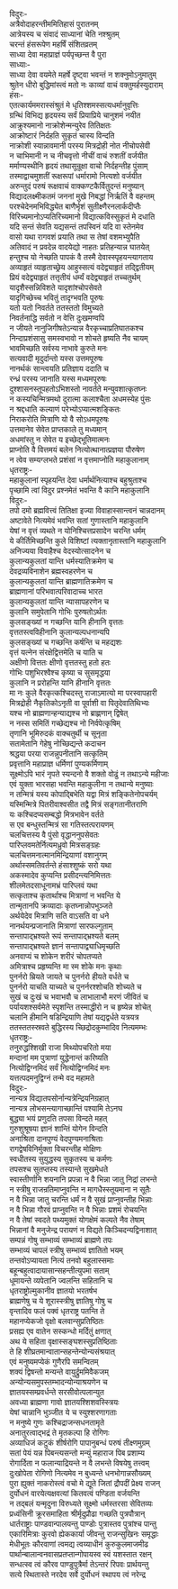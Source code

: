 विदुरः-  
अत्रैवोदाहरन्तीममितिहासं पुरातनम्  
आत्रेयस्य च संवादं साध्यानां चेति नश्श्रुतम्  
चरन्तं हंसरूपेण महर्षिं संशितव्रतम्  
साध्या देवा महाप्राज्ञं पर्यपृच्छन्त वै पुरा  
साध्याः-  
साध्या देवा वयमेते महर्षे दृष्ट्वा भवन्तं न शक्नुमोऽनुमातुम्  
श्रुतेन धीरो बुद्धिमांस्त्वं मतो नः काव्यां वाचं वक्तुमर्हस्युदाराम्  
हंसः-  
एतत्कार्यममरास्संश्रुतं मे धृतिश्शमस्सत्यधर्मानुवृत्तिः  
ग्रन्थिं विभिद्य हृदयस्य सर्वं प्रियाप्रिये चानुशमं नयीत  
आक्रुश्यमानो नाक्रोशेन्मन्युरेव तितिक्षतः  
आक्रोष्टारं निर्दहति सुकृतं चास्य विन्दति  
नाक्रोशी स्यान्नावमानी परस्य मित्रद्रोही नोत नीचोपसेवी  
न चाभिमानी न च नीचवृत्तो नीचीं वाचं रुशतीं वर्जयीत  
मर्माण्यस्थीनि हृदयं तथासून्रूक्षा वाचो निर्दहन्तीह पुंसाम्  
तस्माद्वाचमुशतीं रूक्षरूपां धर्मारामो नित्यशो वर्जयीत  
अरुन्तुदं परुषं रूक्षवाचं वाक्कण्टकैर्वितुदन्तं मनुष्यान्  
विद्यादलक्ष्मीकतमं जननां मुखे निबद्धां निर्ऋतिं वै वहन्तम्  
परश्चेदेनमभिविद्ध्येत बाणैर्भृशं सुतीक्ष्णैरनलार्कदीप्तैः  
विरिच्यमानोऽप्यतिरिच्यमानो विद्यात्कविस्सुकृतं मे दधाति  
यदि सन्तं सेवति यद्यसन्तं तपस्विनं यदि वा स्तेनमेव  
वासो यथा रागवशं प्रयाति तथा स तेषां वशमभ्युपैति  
अतिवादं न प्रवदेन्न वादयेद्यो नाहतः प्रतिहन्यान्न घातयेत्  
हन्तुश्च यो नेच्छति पापकं वै तस्मै देवास्स्पृहयन्त्यागताय  
अव्याहृतं व्याहृताच्छ्रेय आहुस्सत्यं वदेद्व्याहृतं तद्द्वितीयम्  
प्रियं वदेद्व्याहृतं तत्तृतीयं धर्म्यं वदेद्व्याहृतं तच्चतुर्थम्  
यादृशैस्सन्निविशते यादृशांश्चोपसेवते  
यादृगिच्छेच्च भवितुं तादृग्भवति पूरुषः  
यतो यतो निवर्तते ततस्ततो विमुच्यते  
निवर्तनाद्धि सर्वतो न वेत्ति दुःखमण्वपि  
न जीयते नानुजिगीषतेऽन्यान्न वैरकृच्चाप्रतिघातकश्च  
निन्दाप्रशंसासु समस्वभावो न शोचते हृष्यति नैव चायम्  
भावमिच्छति सर्वस्य नाभावे कुरुते मनः  
सत्यवादी मृदुर्दान्तो यस्स उत्तमपूरुषः  
नानर्थकं सान्त्वयति प्रतिज्ञाय ददाति च  
रन्ध्रं परस्य जानाति यस्स मध्यमपूरुषः  
दुश्शासनस्तूपहतोऽभिशस्तो नावर्तते मन्युवशात्कृतघ्नः  
न कस्यचिन्मित्रमथो दुरात्मा कलाश्चैता अधमस्येह पुंसः  
न श्रद्दधाति कल्याणं परेभ्योऽप्यात्मशङ्कितः  
निराकरोति मित्राणि यो वै सोऽधमपूरुषः  
उत्तमानेव सेवेत प्राप्तकाले तु मध्यमान्  
अधमांस्तु न सेवेत य इच्छेद्भूतिमात्मनः  
प्राप्नोति वै वित्तमयं बलेन नित्योत्थानात्प्रज्ञया पौरुषेण  
न त्वेव सम्यग्लभते प्रशंसां न वृत्तमाप्नोति महाकुलानाम्  
धृतराष्ट्रः-  
महाकुलानां स्पृहयन्ति देवा धर्मार्थनित्याश्च बहुश्रुताश्च  
पृच्छामि त्वां विदुर प्रश्नमेतं भवन्ति वै कानि महाकुलानि  
विदुरः-  
तपो दमो ब्रह्मवित्त्वं तितिक्षा इज्या विवाहास्सान्त्वनं चान्नदानम्  
अष्टावेते नित्यमेवं भवन्ति सतां गुणास्तानि महाकुलानि  
येषां न वृत्तं व्यथते न योनिश्चित्तप्रसादेन चरन्ति धर्मम्  
ये कीर्तिमिच्छन्ति कुले विशिष्टां त्यक्तानृतास्तानि महाकुलानि  
अनिज्यया विवाहैश्च वेदस्योत्सादनेन च  
कुलान्यकुलतां यान्ति धर्मस्यातिक्रमेण च  
देवद्रव्यविनाशेन ब्रह्मस्वहरणेन च  
कुलान्यकुलतां यान्ति ब्राह्मणातिक्रमेण च  
ब्राह्मणानां परिभवात्परिवादाच्च भारत  
कुलान्यकुलतां यान्ति न्यासापहरणेन च  
कुलानि समुपेतानि गोभिः पुरुषतोऽर्थतः  
कुलसङ्ख्यां न गच्छन्ति यानि हीनानि वृत्ततः  
वृत्ततस्त्वविहीनानि कुलान्यल्पधनान्यपि  
कुलसङ्ख्यां च गच्छन्ति कर्षन्ति च महद्यशः  
वृत्तं यत्नेन संरक्षेद्वित्तमेति च याति च  
अक्षीणो वित्ततः क्षीणो वृत्ततस्तु हतो हतः  
गोभिः पशुभिरश्वैश्च कृष्या च सुसमृद्धया  
कुलानि न प्ररोहन्ति यानि हीनानि वृत्ततः  
मा नः कुले वैरकृत्कश्चिदस्तु राजाऽमात्यो मा परस्वापहारी  
मित्रद्रोही नैकृतिकोऽनृती वा पूर्वाशी वा पितृदेवातिथिभ्यः  
यश्च नो ब्राह्मणान्हन्याद्यश्च नो ब्राह्णणान् द्विषेत्  
न नस्स समितिं गच्छेद्यश्च नो निर्वपेत्कृषिम्  
तृणानि भूमिरुदकं वाक्चतुर्थी च सूनृता  
सतामेतानि गेहेषु नोच्छिद्यन्ते कदाचन  
श्रद्धया परया राजन्नुपनीतानि सत्कृतिम्  
प्रवृत्तानि महाप्राज्ञ धर्मिणां पुण्यकर्मिणाम्  
सूक्ष्मोऽपि भारं नृपते स्यन्दनो वै शक्तो वोढुं न तथाऽन्ये महीजाः  
एवं युक्ता भारसहा भवन्ति महाकुलीना न तथान्ये मनुष्याः  
न तन्मित्रं यस्य कोपाद्बिभेति यद्वा मित्रं शङ्कितेनोपचर्यम्  
यस्मिन्मित्रे पितरीवाश्वसीत तद्वै मित्रं सङ्गतानीतराणि  
यः कश्चिदप्यसम्बद्धो मित्रभावेन वर्तते  
स एव बन्धुस्तन्मित्रं सा गतिस्तत्परायणम्  
चलचित्तस्य वै पुंसो वृद्धाननुपसेवतः  
पारिप्लवमतेर्नित्यमध्रुवो मित्रसङ्ग्रहः  
चलचित्तमनात्मानमिन्द्रियाणां वशानुगम्  
अर्थास्समतिवर्तन्ते हंसाश्शुष्कं सरो यथा  
अकस्मादेव कुप्यन्ति प्रसीदन्त्यनिमित्ततः  
शीलमेतदसाधूनामभ्रं पारिप्लवं यथा  
सत्कृताश्च कृतार्थाश्च मित्राणां न भवन्ति ये  
तान्मृतानपि क्रव्यादाः कृतघ्नान्नोपभुञ्जते  
अर्थयेदेव मित्राणि सति वाऽसति वा धने  
नानर्थयन्प्रजानाति मित्राणां सारफल्गुताम्  
सन्तापाद्भ्रश्यते रूपं सन्तापाद्भ्रश्यते बलम्  
सन्तापाद्भ्रश्यते ज्ञानं सन्तापाद्व्याधिमृच्छति  
अनवाप्यं च शोकेन शरीरं चोपतप्यते  
अमित्राश्च प्रहृष्यन्ति मा स्म शोके मनः कृथाः  
पुनर्नरो म्रियते जायते च पुनर्नरो हीयते वर्धते च  
पुनर्नरो याचति याच्यते च पुनर्नरश्शोचति शोच्यते च  
सुखं च दुःखं च भवाभवौ च लाभालाभौ मरणं जीवितं च  
पर्यायशश्सर्वमेते स्पृशन्ति तस्माद्धीरो न च हृष्येन्न शोचेत्  
चलानि हीमानि षडिन्द्रियाणि तेषां यद्यद्वर्धते यत्रयत्र  
ततस्ततस्स्रवते बुद्धिरस्य च्छिद्रोदकुम्भादिव नित्यमम्भः  
धृतराष्ट्रः-  
तनुरुद्धश्शिखी राजा मिथ्योपचरितो मया  
मन्दानां मम पुत्राणां युद्धेनान्तं करिष्यति  
नित्योद्विग्नमिदं सर्वं नित्योद्विग्नमिदं मनः  
यत्तत्पदमनुद्विग्नं तन्मे वद महामते  
विदुरः-  
नान्यत्र विद्यातपसोर्नान्यत्रेन्द्रियनिग्रहात्  
नान्यत्र लोभसन्त्यागाच्छान्तिं पश्यामि तेऽनघ  
बुद्ध्या भयं प्रणुदति तपसा विन्दते महत्  
गुरुशुश्रूषया ज्ञानं शान्तिं योगेन विन्दति  
अनाश्रिता दानपुण्यं वेदपुण्यमनाश्रिताः  
रागद्वेषविनिर्मुक्ता विचरन्तीह मोक्षिणः  
स्वधीतस्य सुयुद्धस्य सुकृतस्य च कर्मणः  
तपसश्च सुतप्तस्य तस्यान्ते सुखमेधते  
स्वास्तीर्णानि शयनानि प्रपन्ना न वै भिन्ना जातु निद्रां लभन्ते  
न स्त्रीषु राजन्रतिमाप्नुवन्ति न मागधैस्स्तूयमाना न सूतैः  
न वै भिन्ना जातु चरन्ति धर्मं न वै सुखं प्राप्नुवन्तीह भिन्नाः  
न वै भिन्ना गौरवं प्राप्नुवन्ति न वै भिन्नाः प्रशमं रोचयन्ति  
न वै तेषां स्वदते पथ्यमुक्तं योगक्षेमं कल्पते नैव तेषाम्  
भिन्नानां वै मनुजेन्द्र परायणं न विद्यते किञ्चिदन्यद्विनाशात्  
सम्पन्नं गोषु सम्भाव्यं सम्भाव्यं ब्राह्मणे तपः  
सम्भाव्यं चापलं स्त्रीषु सम्भाव्यं ज्ञातितो भयम्  
तन्तवोऽप्यायता नित्यं तनवो बहुलास्समाः  
बहून्बहुत्वादायासान्सहन्तीत्युपमा सताम्  
धूमायन्ते व्यपेतानि ज्वलन्ति सहितानि च  
धृतराष्ट्रोल्मुकानीव ज्ञातयो भरतर्षभ  
ब्राह्मणेषु च ये शूरास्स्त्रीषु ज्ञातिषु गोषु च  
वृन्तादिव फलं पक्वं धृतराष्ट्र पतन्ति ते  
महानप्येकजो वृक्षो बलवान्सुप्रतिष्ठितः  
प्रसह्य एव वातेन सस्कन्धो मर्दितुं क्षणात्  
अथ ये सहिता वृक्षास्सङ्घशस्सुप्रतिष्ठिताः  
ते हि शीघ्रतमान्वातान्सहन्तेन्योन्यसंश्रयात्  
एवं मनुष्यमप्येकं गुणैरपि समन्वितम्  
शक्यं द्विषन्तो मन्यन्ते वायुर्द्रुममिवैकजम्  
अन्योन्यसमुपस्तम्भादन्योन्याश्रयणेन च  
ज्ञातयस्सम्प्रवर्धन्ते सरसीवोत्पलान्युत  
अवध्या ब्राह्मणा गावो ज्ञातयश्शिशवस्स्त्रियः  
येषां चान्नानि भुञ्जीत ये च स्युश्शरणागताः  
न मनुष्ये गुणः कश्चिद्राजन्सधनतामृते  
अनातुरत्वाद्भद्रं ते मृतकल्पा हि रोगिणः  
अव्याधिजं कटुकं शीर्षरोगि पापानुबन्धं परुषं तीक्ष्णमुग्रम्  
सतां पेयं यन्न पिबन्त्यसन्तो मन्युं महाराज पिब प्रशाम्य  
रोगार्दिता न फलान्याद्रियन्ते न वै लभन्ते विषयेषु तत्त्वम्  
दुःखोपेता रोगिणो नित्यमेव न बुध्यन्ते धनभोगान्नसौख्यम्  
पुरा ह्युक्तं नाकरोस्त्वं वचो मे द्यूते जितां द्रौपदीं प्रेक्ष्य राजन्  
दुर्योधनं वारयेत्यक्षवत्यां कितवत्वं पण्डिता वर्जयन्ति  
न तद्बलं यन्मृदुना विरुध्यते सूक्ष्मो धर्मस्तरसा सेवितव्यः  
प्रध्वंसिनी क्रूरसमाहिता श्रीर्मृदुप्रौढा गच्छति पुत्रपौत्रान्  
धार्तराष्ट्राः पाण्डवान्पालयन्तु पाण्डोः पुत्रास्तव पुत्रांश्च पान्तु  
एकारिमित्राः कुरवो ह्येककार्या जीवन्तु राजन्सुखिनः समृद्धाः  
मेधीभूतः कौरवाणां त्वमद्य त्वय्याधीनं कुरुकुलमाजमीढ  
पार्थान्बालान्वनवासप्रतप्तान्गोपायस्व स्वं यशस्तात रक्षन्  
सन्धत्स्व त्वं कौरव पाण्डुपुत्रैर्मा तेऽन्तरं रिपवः प्रार्थयन्तु  
सत्ये स्थितास्ते नरदेव सर्वे दुर्योधनं स्थापय त्वं नरेन्द्र  
